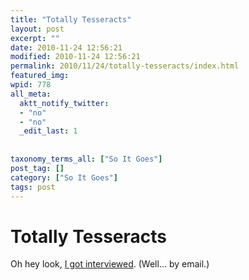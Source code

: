 ```yaml
---
title: "Totally Tesseracts"
layout: post
excerpt: ""
date: 2010-11-24 12:56:21
modified: 2010-11-24 12:56:21
permalink: 2010/11/24/totally-tesseracts/index.html
featured_img: 
wpid: 778
all_meta: 
  aktt_notify_twitter:
  - "no"
  - "no"
  _edit_last: 1
  
  
taxonomy_terms_all: ["So It Goes"]
post_tag: []
category: ["So It Goes"]
tags: post
---
```


# Totally Tesseracts

Oh hey look, [I got interviewed](http://totallytesseracts.blogspot.com/2010/11/fifth-day-of-tesseracts-interview-with.html). (Well… by email.)